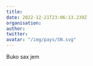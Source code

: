 ```yaml
---
title: 
date: 2022-12-21T23:06:13.239Z
organisation: 
author: 
twitter: 
avatar: "/img/pays/SN.svg"
---
```


Buko sax jem